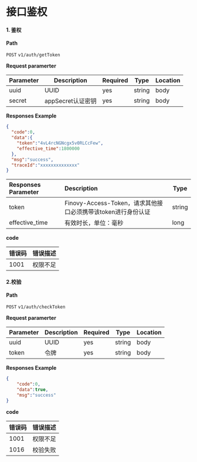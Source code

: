 # 接口鉴权

#### 1. 鉴权

**Path**

`POST`   `v1/auth/getToken`

**Request paramerter**

| Parameter | Description       | Required | Type   | Location |
| --------- | ----------------- | -------- | ------ | -------- |
| uuid      | UUID              | yes      | string | body     |
| secret    | appSecret认证密钥 | yes      | string | body     |

**Responses Example**

```json
{
  "code":0,
  "data":{
    "token":"4vL4rcNGNcgx5v0RLCcFew",
    "effective_time":1800000
  },
  "msg":"success",
  "traceId":"xxxxxxxxxxxxxx"
}
```

| Responses Parameter | Description                                                  | Type   |
| :------------------ | :----------------------------------------------------------- | ------ |
| token               | Finovy-Access-Token，请求其他接口必须携带该token进行身份认证 | string |
| effective_time      | 有效时长，单位：毫秒                                         | long   |

**code**

| 错误码 | 错误描述 |
| ------ | -------- |
| 1001   | 权限不足 |



#### 2.校验

**Path**

`POST`   `v1/auth/checkToken`

**Request paramerter**

| Parameter | Description | Required | Type   | Location |
| --------- | ----------- | -------- | ------ | -------- |
| uuid      | UUID        | yes      | string | body     |
| token     | 令牌        | yes      | string | body     |

**Responses Example**

```json
{
    "code":0,
    "data":true,
    "msg":"success"
}
```

**code**

| 错误码 | 错误描述 |
| ------ | -------- |
| 1001   | 权限不足 |
| 1016   | 校验失败 |